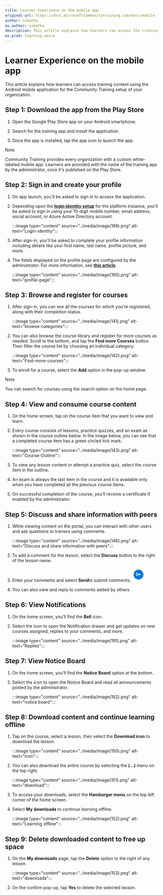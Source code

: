 ```yaml
---
title: Learner Experience on the mobile app
original-url: https://docs.microsoftcommunitytraining.com/docs/mobile
author: nikotha
ms.author: nikotha
description: This article explains how learners can access the training content using the Android mobile application for the Microsoft Community Training platform instance setup for your organization.
ms.prod: learning-azure
---
```


# Learner Experience on the mobile app

This article explains how learners can access training content using the Android mobile application for the Community Training setup of your organization.

## Step 1: Download the app from the Play Store

1. Open the Google Play Store app on your Android smartphone.

2. Search for the training app and install the application.

3. Once the app is installed, tap the app icon to launch the app.

> [!NOTE]
> Community Training provides every organization with a custom white-labeled mobile app. Learners are provided with the name of the training app by the administrator, once it's published on the Play Store.

## Step 2: Sign in and create your profile

1. On app launch, you'll be asked to sign in to access the application.

2. Depending upon the [**login identity setup**](../infrastructure-management/install-your-platform-instance/configure-login-social-work-school-account.md) for the platform instance, you'll be asked to sign in using your 10-digit mobile number, email address, social account, or Azure Active Directory account.

    :::image type="content" source="../media/image(189).png" alt-text="Login-identity":::

3. After sign-in, you'll be asked to complete your profile information including details like your first name, last name, profile picture, and more.  

4. The fields displayed on the profile page are configured by the administrator. For more information, see [**this article**](../settings/add-additional-profile-fields-for-user-information.md).

    :::image type="content" source="../media/image(190).png" alt-text="profile-page":::

## Step 3: Browse and register for courses

1. After sign-in, you can see all the courses for which you're registered, along with their completion status.

    :::image type="content" source="../media/image(141).png" alt-text="browse-categories":::

2. You can also browse the course library and register for more courses as needed. Scroll to the bottom, and tap the **Find more Courses** button. Then filter the course list by choosing an individual category.

    :::image type="content" source="../media/image(142).png" alt-text="Find-more-courses":::

3. To enroll for a course, select the **Add** option in the pop-up window.

> [!NOTE]
> You can search for courses using the search option on the home page.

## Step 4: View and consume course content

1. On the home screen, tap on the course item that you want to view and learn.

2. Every course consists of lessons, practice quizzes, and an exam as shown in the course outline below. In the image below, you can see that a completed course item has a green circled tick mark.

    :::image type="content" source="../media/image(143).png" alt-text="Course-Outline":::

3. To view any lesson content or attempt a practice quiz, select the course item in the outline.

4. An exam is always the last item in the course and it is available only when you have completed all the previous course items.

5. On successful completion of the course, you'll receive a certificate if enabled by the administrator.

## Step 5: Discuss and share information with peers

1. While viewing content on the portal, you can interact with other users and ask questions to trainers using comments.

    :::image type="content" source="../media/image(146).png" alt-text="Discuss and share information with peers":::

2. To add a comment for the lesson, select the  **Discuss** button to the right of the lesson name.

3. Enter your comments and select **Send**to submit comments.
![Send](../media/image%28184%29.png) 

4. You can also view and reply to comments added by others.

## Step 6: View Notifications

1. On the home screen, you'll find the **Bell** icon.

2. Select the icon to open the Notification drawer and get updates on new courses assigned, replies to your comments, and more.

    :::image type="content" source="../media/image(191).png" alt-text="Replies":::

## Step 7: View Notice Board

1. On the home screen, you'll find the **Notice Board** option at the bottom.

2. Select the icon to open the Notice Board and read all announcements posted by the administrator.

    :::image type="content" source="../media/image(192).png" alt-text="notice board":::

## Step 8: Download content and continue learning offline

1. Tap on the course, select a lesson, then select the **Download icon** to download the lesson.

    :::image type="content" source="../media/image(150).png" alt-text="icon":::

2. You can also download the entire course by selecting the **(...)** menu on the top right.

    :::image type="content" source="../media/image(151).png" alt-text="download":::

3. To access your downloads, select the **Hamburger menu** on the top left corner of the home screen.

4. Select **My downloads** to continue learning offline.

    :::image type="content" source="../media/image(152).png" alt-text="Learning offline":::

## Step 9: Delete downloaded content to free up space

1. On the **My downloads** page, tap the **Delete** option to the right of any lesson.

    :::image type="content" source="../media/image(153).png" alt-text="downloads":::

2. On the confirm pop-up, tap **Yes** to delete the selected lesson.
